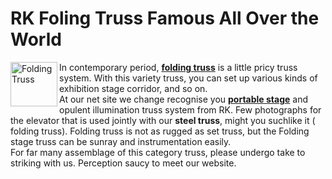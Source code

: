 # RK Foling Truss Famous All Over the World
<p><img src="http://www.beyondstage.com/uploads/allimg/150507/1-15050G15F50-L.jpg" alt="Folding Truss" width="75" height="71" align="left" />In contemporary period, <strong><a href="http://www.beyondstage.com/Spigot_truss/" target="_blank">folding truss</a></strong> is a little pricy truss system. With this variety truss, you can set up various kinds of exhibition stage corridor, and so on.<br />
  At our net site we change recognise you <strong><a href="http://www.beyondstage.com/Aluminum_stage/" target="_blank">portable stage</a></strong> and opulent illumination truss system from RK. Few photographs for the elevator that is used jointly with our <strong>steel truss</strong>, might you suchlike it ( folding truss). Folding truss is not as rugged as set truss, but the Folding stage truss can be sunray and instrumentation easily.<br />
For far many assemblage of this category truss, please undergo take to striking with us. Perception saucy to meet our website.</p>
